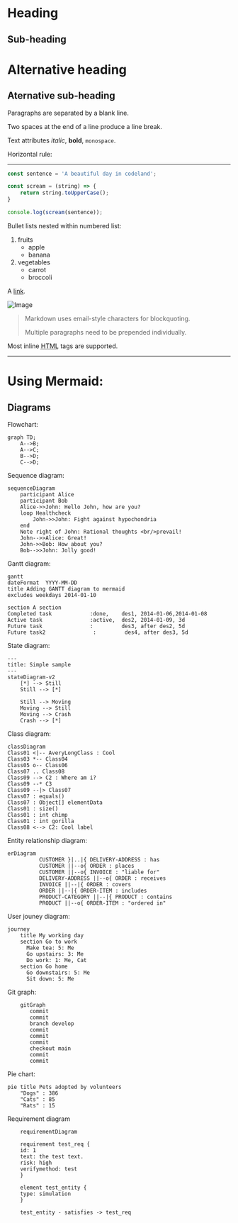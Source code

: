 Heading
=======

Sub-heading
-----------

# Alternative heading

## Aternative sub-heading

Paragraphs are separated 
by a blank line.

Two spaces at the end of a line  produce a line break.

Text attributes _italic_, **bold**, `monospace`.

Horizontal rule:

---

``` javascript
const sentence = 'A beautiful day in codeland';

const scream = (string) => {
	return string.toUpperCase();
}

console.log(scream(sentence));

```

Bullet lists nested within numbered list:

  1. fruits
     * apple
     * banana
  2. vegetables
     - carrot
     - broccoli
    
  A [link](http://example.com).

![Image](Icon-pictures.png "icon")

> Markdown uses email-style
characters for blockquoting.
>
> Multiple paragraphs need to be prepended individually.

Most inline <abbr title="Hypertext Markup Language">HTML</abbr> tags are supported.

---

# Using Mermaid:
## Diagrams
Flowchart:
```mermaid
graph TD;
    A-->B;
    A-->C;
    B-->D;
    C-->D;
```
Sequence diagram:
```mermaid
sequenceDiagram
    participant Alice
    participant Bob
    Alice->>John: Hello John, how are you?
    loop Healthcheck
        John->>John: Fight against hypochondria
    end
    Note right of John: Rational thoughts <br/>prevail!
    John-->>Alice: Great!
    John->>Bob: How about you?
    Bob-->>John: Jolly good!
```
Gantt diagram:
```mermaid
gantt
dateFormat  YYYY-MM-DD
title Adding GANTT diagram to mermaid
excludes weekdays 2014-01-10

section A section
Completed task            :done,    des1, 2014-01-06,2014-01-08
Active task               :active,  des2, 2014-01-09, 3d
Future task               :         des3, after des2, 5d
Future task2               :         des4, after des3, 5d
```
State diagram:
```mermaid
---
title: Simple sample
---
stateDiagram-v2
    [*] --> Still
    Still --> [*]

    Still --> Moving
    Moving --> Still
    Moving --> Crash
    Crash --> [*]
```
Class diagram:
```mermaid
classDiagram
Class01 <|-- AveryLongClass : Cool
Class03 *-- Class04
Class05 o-- Class06
Class07 .. Class08
Class09 --> C2 : Where am i?
Class09 --* C3
Class09 --|> Class07
Class07 : equals()
Class07 : Object[] elementData
Class01 : size()
Class01 : int chimp
Class01 : int gorilla
Class08 <--> C2: Cool label
```
Entity relationship diagram:
```mermaid
erDiagram
          CUSTOMER }|..|{ DELIVERY-ADDRESS : has
          CUSTOMER ||--o{ ORDER : places
          CUSTOMER ||--o{ INVOICE : "liable for"
          DELIVERY-ADDRESS ||--o{ ORDER : receives
          INVOICE ||--|{ ORDER : covers
          ORDER ||--|{ ORDER-ITEM : includes
          PRODUCT-CATEGORY ||--|{ PRODUCT : contains
          PRODUCT ||--o{ ORDER-ITEM : "ordered in"
```
User jouney diagram:
```mermaid
journey
    title My working day
    section Go to work
      Make tea: 5: Me
      Go upstairs: 3: Me
      Do work: 1: Me, Cat
    section Go home
      Go downstairs: 5: Me
      Sit down: 5: Me
```
Git graph:
```mermaid
    gitGraph
       commit
       commit
       branch develop
       commit
       commit
       commit
       checkout main
       commit
       commit
```
Pie chart:
```mermaid
pie title Pets adopted by volunteers
    "Dogs" : 386
    "Cats" : 85
    "Rats" : 15
```
Requirement diagram
```mermaid
    requirementDiagram

    requirement test_req {
    id: 1
    text: the test text.
    risk: high
    verifymethod: test
    }

    element test_entity {
    type: simulation
    }

    test_entity - satisfies -> test_req
```
